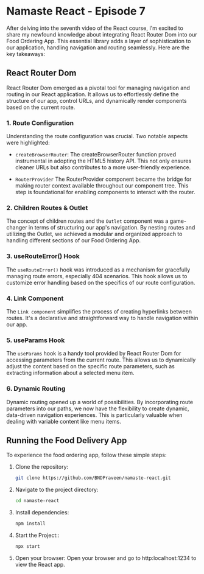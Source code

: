 # Namaste React - Episode 7

After delving into the seventh video of the React course, I'm excited to share my newfound knowledge about integrating React Router Dom into our Food Ordering App. This essential library adds a layer of sophistication to our application, handling navigation and routing seamlessly. Here are the key takeaways:

## React Router Dom

React Router Dom emerged as a pivotal tool for managing navigation and routing in our React application. It allows us to effortlessly define the structure of our app, control URLs, and dynamically render components based on the current route.

### 1. Route Configuration
Understanding the route configuration was crucial. Two notable aspects were highlighted:

- `createBrowserRouter`:
The createBrowserRouter function proved instrumental in adopting the HTML5 history API. This not only ensures cleaner URLs but also contributes to a more user-friendly experience.

- `RouterProvider`
The RouterProvider component became the bridge for making router context available throughout our component tree. This step is foundational for enabling components to interact with the router.

### 2. Children Routes & Outlet
The concept of children routes and the `Outlet` component was a game-changer in terms of structuring our app's navigation. By nesting routes and utilizing the Outlet, we achieved a modular and organized approach to handling different sections of our Food Ordering App.

### 3. useRouteError() Hook
The `useRouteError()` hook was introduced as a mechanism for gracefully managing route errors, especially 404 scenarios. This hook allows us to customize error handling based on the specifics of our route configuration.

### 4. Link Component
The `Link component` simplifies the process of creating hyperlinks between routes. It's a declarative and straightforward way to handle navigation within our app.

### 5. useParams Hook

The `useParams` hook is a handy tool provided by React Router Dom for accessing parameters from the current route. This allows us to dynamically adjust the content based on the specific route parameters, such as extracting information about a selected menu item.

### 6. Dynamic Routing
Dynamic routing opened up a world of possibilities. By incorporating route parameters into our paths, we now have the flexibility to create dynamic, data-driven navigation experiences. This is particularly valuable when dealing with variable content like menu items.


## Running the Food Delivery App

To experience the food ordering app, follow these simple steps:

1. Clone the repository:

   ```bash
   git clone https://github.com/BNDPraveen/namaste-react.git

   ```

2. Navigate to the project directory:

   ```bash
   cd namaste-react

   ```

3. Install dependencies:

   ```bash
   npm install

   ```

4. Start the Project::

   ```bash
   npx start

   ```

5. Open your browser:
   Open your browser and go to http:localhost:1234 to view the React app.

